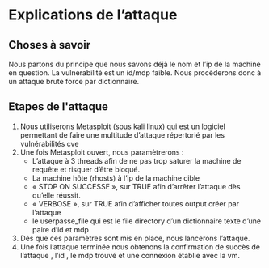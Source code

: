 # Explications de l’attaque
## Choses à savoir
Nous partons du principe que nous savons déjà le nom et l’ip de la machine en question.
La vulnérabilité est un id/mdp faible. Nous procèderons donc à un attaque brute force par dictionnaire.

## Etapes de l'attaque
1) Nous utiliserons Metasploit (sous kali linux) qui est un logiciel permettant de faire une multitude d’attaque répertorié par les vulnérabilités cve
2) Une fois Metasploit ouvert, nous paramètrerons :
    * L’attaque à 3 threads afin de ne pas trop saturer la machine de requête et risquer d’être bloqué.
    * La machine hôte (rhosts) à l’ip de la machine cible
    * « STOP ON SUCCESSE », sur TRUE afin d’arrêter l’attaque dès qu’elle réussit.
    * « VERBOSE », sur TRUE afin d’afficher toutes output créer par l’attaque
    * le userpasse_file qui est le file directory d’un dictionnaire texte d’une paire d’id et mdp
3) Dès que ces paramètres sont mis en place, nous lancerons l’attaque.
4) Une fois l’attaque terminée nous obtenons la confirmation de succès de l’attaque , l’id , le mdp trouvé et une connexion établie avec la vm.
